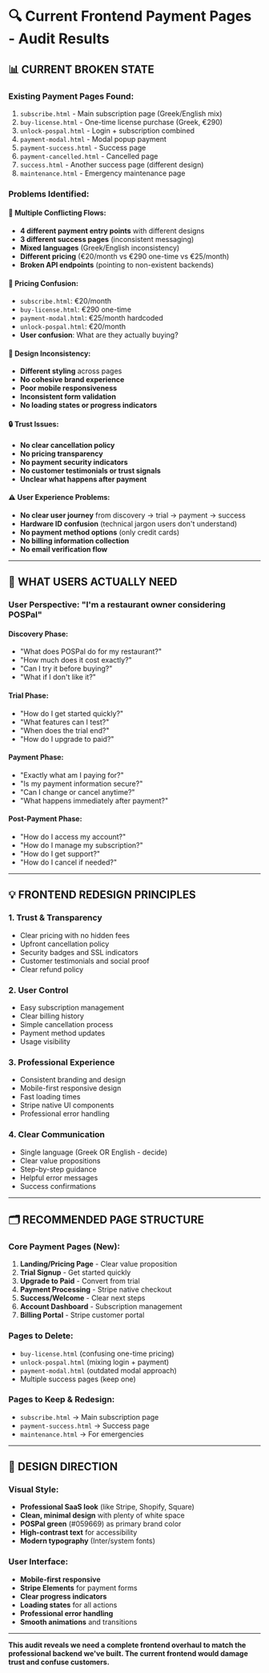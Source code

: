 # 🔍 Current Frontend Payment Pages - Audit Results

## 📊 CURRENT BROKEN STATE

### **Existing Payment Pages Found:**
1. `subscribe.html` - Main subscription page (Greek/English mix)
2. `buy-license.html` - One-time license purchase (Greek, €290)  
3. `unlock-pospal.html` - Login + subscription combined
4. `payment-modal.html` - Modal popup payment
5. `payment-success.html` - Success page
6. `payment-cancelled.html` - Cancelled page
7. `success.html` - Another success page (different design)
8. `maintenance.html` - Emergency maintenance page

### **Problems Identified:**

#### **🚨 Multiple Conflicting Flows:**
- **4 different payment entry points** with different designs
- **3 different success pages** (inconsistent messaging)
- **Mixed languages** (Greek/English inconsistency)
- **Different pricing** (€20/month vs €290 one-time vs €25/month)
- **Broken API endpoints** (pointing to non-existent backends)

#### **💸 Pricing Confusion:**
- `subscribe.html`: €20/month
- `buy-license.html`: €290 one-time  
- `payment-modal.html`: €25/month hardcoded
- `unlock-pospal.html`: €20/month
- **User confusion**: What are they actually buying?

#### **🎨 Design Inconsistency:**
- **Different styling** across pages
- **No cohesive brand experience**
- **Poor mobile responsiveness**
- **Inconsistent form validation**
- **No loading states or progress indicators**

#### **🔒 Trust Issues:**
- **No clear cancellation policy**
- **No pricing transparency**
- **No payment security indicators**
- **No customer testimonials or trust signals**
- **Unclear what happens after payment**

#### **⚠️ User Experience Problems:**
- **No clear user journey** from discovery → trial → payment → success
- **Hardware ID confusion** (technical jargon users don't understand)
- **No payment method options** (only credit cards)
- **No billing information collection**
- **No email verification flow**

---

## 🎯 WHAT USERS ACTUALLY NEED

### **User Perspective: "I'm a restaurant owner considering POSPal"**

#### **Discovery Phase:**
- "What does POSPal do for my restaurant?"
- "How much does it cost exactly?"
- "Can I try it before buying?"
- "What if I don't like it?"

#### **Trial Phase:**
- "How do I get started quickly?"
- "What features can I test?"
- "When does the trial end?"
- "How do I upgrade to paid?"

#### **Payment Phase:**
- "Exactly what am I paying for?"
- "Is my payment information secure?"
- "Can I change or cancel anytime?"
- "What happens immediately after payment?"

#### **Post-Payment Phase:**
- "How do I access my account?"
- "How do I manage my subscription?"
- "How do I get support?"
- "How do I cancel if needed?"

---

## 💡 FRONTEND REDESIGN PRINCIPLES

### **1. Trust & Transparency**
- Clear pricing with no hidden fees
- Upfront cancellation policy
- Security badges and SSL indicators
- Customer testimonials and social proof
- Clear refund policy

### **2. User Control**
- Easy subscription management
- Clear billing history
- Simple cancellation process
- Payment method updates
- Usage visibility

### **3. Professional Experience**
- Consistent branding and design
- Mobile-first responsive design
- Fast loading times
- Stripe native UI components
- Professional error handling

### **4. Clear Communication**
- Single language (Greek OR English - decide)
- Clear value propositions
- Step-by-step guidance
- Helpful error messages
- Success confirmations

---

## 🗂️ RECOMMENDED PAGE STRUCTURE

### **Core Payment Pages (New):**
1. **Landing/Pricing Page** - Clear value proposition
2. **Trial Signup** - Get started quickly  
3. **Upgrade to Paid** - Convert from trial
4. **Payment Processing** - Stripe native checkout
5. **Success/Welcome** - Clear next steps
6. **Account Dashboard** - Subscription management
7. **Billing Portal** - Stripe customer portal

### **Pages to Delete:**
- `buy-license.html` (confusing one-time pricing)
- `unlock-pospal.html` (mixing login + payment)
- `payment-modal.html` (outdated modal approach)
- Multiple success pages (keep one)

### **Pages to Keep & Redesign:**
- `subscribe.html` → Main subscription page
- `payment-success.html` → Success page  
- `maintenance.html` → For emergencies

---

## 🎨 DESIGN DIRECTION

### **Visual Style:**
- **Professional SaaS look** (like Stripe, Shopify, Square)
- **Clean, minimal design** with plenty of white space
- **POSPal green** (#059669) as primary brand color
- **High-contrast text** for accessibility
- **Modern typography** (Inter/system fonts)

### **User Interface:**
- **Mobile-first responsive**
- **Stripe Elements** for payment forms
- **Clear progress indicators** 
- **Loading states** for all actions
- **Professional error handling**
- **Smooth animations** and transitions

---

**This audit reveals we need a complete frontend overhaul to match the professional backend we've built. The current frontend would damage trust and confuse customers.**